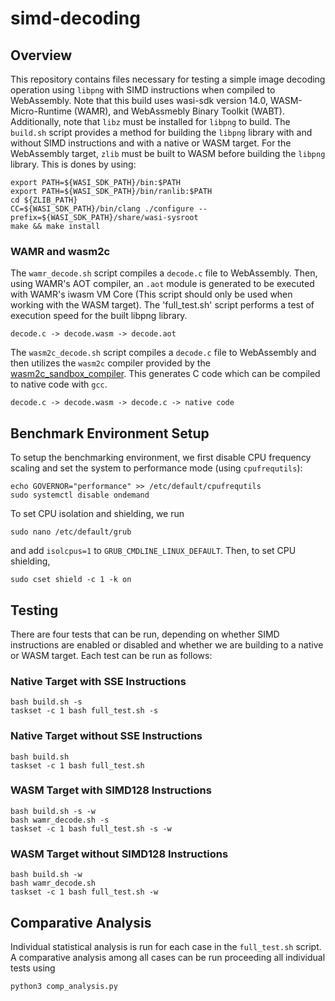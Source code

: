 # simd-decoding

## Overview ##
This repository contains files necessary for testing a simple image decoding operation using `libpng` with SIMD instructions when compiled to WebAssembly. Note that this build uses wasi-sdk version 14.0, WASM-Micro-Runtime (WAMR), and WebAssmebly Binary Toolkit (WABT). Additionally, note that `libz` must be installed for `libpng` to build. 
The `build.sh` script provides a method for building the `libpng` library with and without SIMD instructions and with a native or WASM target. For the WebAssembly target, `zlib` must be built to WASM before building the `libpng` library. This is dones by using:<br />

```shell
export PATH=${WASI_SDK_PATH}/bin:$PATH
export PATH=${WASI_SDK_PATH}/bin/ranlib:$PATH
cd ${ZLIB_PATH}
CC=${WASI_SDK_PATH}/bin/clang ./configure --prefix=${WASI_SDK_PATH}/share/wasi-sysroot
make && make install
```

### WAMR and wasm2c ###

The `wamr_decode.sh` script compiles a `decode.c` file to WebAssembly. Then, using WAMR's AOT compiler, an `.aot` module is generated to be executed with WAMR's iwasm VM Core (This script should only be used when working with the WASM target). The 'full_test.sh' script performs a test of execution speed for the built libpng library. 

```
decode.c -> decode.wasm -> decode.aot
```

The `wasm2c_decode.sh` script compiles a `decode.c` file to WebAssembly and then utilizes the `wasm2c` compiler provided by the [wasm2c_sandbox_compiler](https://github.com/wrv/wasm2c_sandbox_compiler/tree/simdeverywhere). This generates C code which can be compiled to native code with `gcc`. 

```
decode.c -> decode.wasm -> decode.c -> native code
```

## Benchmark Environment Setup ##

To setup the benchmarking environment, we first disable CPU frequency scaling and set the system to performance mode (using `cpufrequtils`):

```shell
echo GOVERNOR="performance" >> /etc/default/cpufrequtils
sudo systemctl disable ondemand
```

To set CPU isolation and shielding, we run

```shell
sudo nano /etc/default/grub
```

and add `isolcpus=1` to `GRUB_CMDLINE_LINUX_DEFAULT`. Then, to set CPU shielding, 

```shell
sudo cset shield -c 1 -k on
```

## Testing ##

There are four tests that can be run, depending on whether SIMD instructions are enabled or disabled and whether we are building to a native or WASM target. Each test can be run as follows:

### Native Target with SSE Instructions ###

```shell
bash build.sh -s
taskset -c 1 bash full_test.sh -s
```

### Native Target without SSE Instructions ###

```shell
bash build.sh
taskset -c 1 bash full_test.sh
```

### WASM Target with SIMD128 Instructions ###

```shell
bash build.sh -s -w
bash wamr_decode.sh -s
taskset -c 1 bash full_test.sh -s -w
```

### WASM Target without SIMD128 Instructions ###

```shell
bash build.sh -w
bash wamr_decode.sh 
taskset -c 1 bash full_test.sh -w
```

## Comparative Analysis ##

Individual statistical analysis is run for each case in the `full_test.sh` script. A comparative analysis among all cases can be run proceeding all individual tests using

```shell
python3 comp_analysis.py
```

